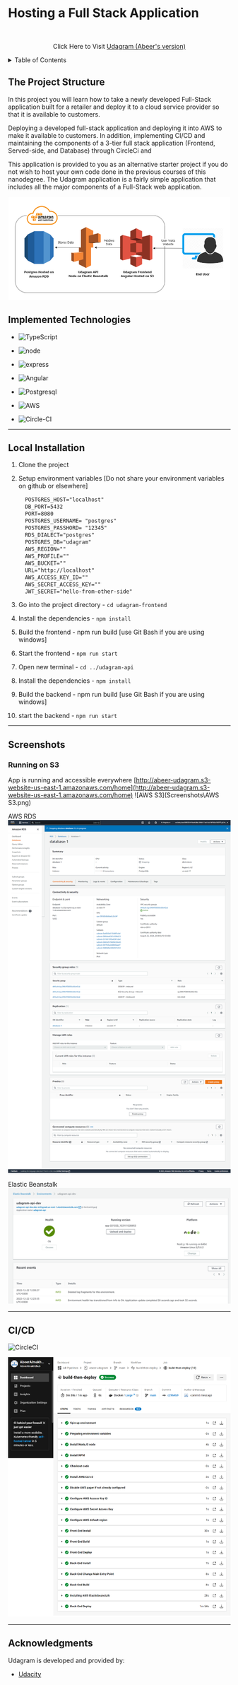 # Hosting a Full Stack Application

<br>

  <p align="center"> Click Here to Visit 
  <a href="http://abeer-udagram.s3-website-us-east-1.amazonaws.com/home">Udagram (Abeer's version)</a>
  </p>
</div>

<!-- TABLE OF CONTENTS -->
<details>
  <summary>Table of Contents</summary>
  <ol>
    <li>
      <a href="#the-project-structure">The Project Structure</a>
    </li>
       <li><a href="#implemented-technologies"> Implemented Technologies</a></li>
    <li>
      <a href="#local-installation">Local Installation</a>
    </li>
    <li><a href="#screenshots">Screenshots</a></li>
    <li><a href="#cicd">CI/CD</a></li>
    <li><a href="#acknowledgments">Acknowledgments</a></li>
  </ol>
</details>

## The Project Structure

In this project you will learn how to take a newly developed Full-Stack application built for a retailer and deploy it to a cloud service provider so that it is available to customers.

Deploying a developed full-stack application and deploying it into AWS to make it available to customers. In addition, implementing CI/CD and maintaining the components of a 3-tier full stack application (Frontend, Served-side, and Database) through CircleCi and

This application is provided to you as an alternative starter project if you do not wish to host your own code done in the previous courses of this nanodegree. The Udagram application is a fairly simple application that includes all the major components of a Full-Stack web application.

![AWS](https://github.com/AbeerAlmakhdhub/udagram/blob/main/Docs/AWS%20Architecture%20Diagram.png)

## Implemented Technologies

- ![TypeScript](https://img.shields.io/badge/TypeScript-007ACC?style=for-the-badge&logo=typescript&logoColor=white)
- ![node](https://img.shields.io/badge/Node.js-339933?style=for-the-badge&logo=nodedotjs&logoColor=white)
- ![express](https://img.shields.io/badge/Express.js-000000?style=for-the-badge&logo=express&logoColor=white)

- ![Angular](https://img.shields.io/badge/Angular-FF0000?style=for-the-badge&logo=Angular&logoColor=white)
- ![Postgresql](https://img.shields.io/badge/PostgreSQL-316192?style=for-the-badge&logo=postgresql&logoColor=white)
- ![AWS](https://img.shields.io/badge/Amazon_AWS-FF9900?style=for-the-badge&logo=amazonaws&logoColor=white)

- ![Circle-CI](https://img.shields.io/badge/circleci-343434?style=for-the-badge&logo=circleci&logoColor=white)

---

<!-- GETTING STARTED -->

## Local Installation

1.  Clone the project
2.  Setup environment variables
    [Do not share your environment variables on github or elsewhere]

    ```
      POSTGRES_HOST="localhost"
      DB_PORT=5432
      PORT=8080
      POSTGRES_USERNAME= "postgres"
      POSTGRES_PASSHORD= "12345"
      RDS_DIALECT="postgres"
      POSTGRES_DB="udagram"
      AWS_REGION=""
      AWS_PROFILE=""
      AWS_BUCKET=""
      URL="http://localhost"
      AWS_ACCESS_KEY_ID=""
      AWS_SECRET_ACCESS_KEY=""
      JWT_SECRET="hello-from-other-side"
    ```

3.  Go into the project directory - `cd udagram-frontend`
4.  Install the dependencies - `npm install`
5.  Build the frontend - npm run build [use Git Bash if you are using windows]
6.  Start the frontend - `npm run start`
7.  Open new terminal - `cd ../udagram-api`
8.  Install the dependencies - `npm install`
9.  Build the backend - npm run build [use Git Bash if you are using windows]
10. start the backend - `npm run start`

---

## Screenshots

### Running on S3

App is running and accessible everywhere [http://abeer-udagram.s3-website-us-east-1.amazonaws.com/home](http://abeer-udagram.s3-website-us-east-1.amazonaws.com/home)
![AWS S3](Screenshots\AWS S3.png)

AWS RDS ![AWS RDS](https://github.com/AbeerAlmakhdhub/udagram/blob/main/Screenshots/AWS%20RDS.png)

Elastic Beanstalk ![AWS EB](https://github.com/AbeerAlmakhdhub/udagram/blob/main/Screenshots/AWS%20EB.png)

---

## CI/CD

![CircleCI](https://circleci.com/gh/circleci/circleci-docs.svg?style=svg)

![Passed](https://github.com/AbeerAlmakhdhub/udagram/blob/main/Screenshots/Successful%20CircleCi%20Build.png)

---

<!-- ACKNOWLEDGMENTS -->

## Acknowledgments

Udagram is developed and provided by:

- [Udacity](https://github.com/udacity)
